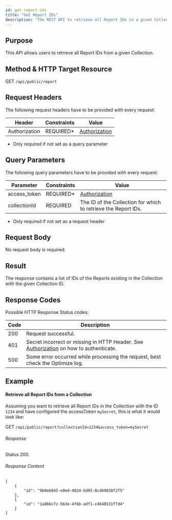 ```yaml
---
id: get-report-ids
title: "Get Report IDs"
description: "The REST API to retrieve all Report IDs in a given Collection."
---
```


## Purpose

This API allows users to retrieve all Report IDs from a given Collection.

## Method & HTTP Target Resource

GET `/api/public/report`

## Request Headers

The following request headers have to be provided with every request:

|Header|Constraints|Value|
|--- |--- |--- |
|Authorization|REQUIRED*|[Authorization](../../authorization)|

* Only required if not set as a query parameter

## Query Parameters

The following query parameters have to be provided with every request:

|Parameter|Constraints|Value|
|--- |--- |--- |
|access_token|REQUIRED*|[Authorization](../../authorization)|
|collectionId|REQUIRED|The ID of the Collection for which to retrieve the Report IDs.|


* Only required if not set as a request header

## Request Body

No request body is required.

## Result

The response contains a list of IDs of the Reports existing in the Collection with the given Collection ID.

## Response Codes

Possible HTTP Response Status codes:

|Code|Description|
|--- |--- |
|200|Request successful.|
|401|Secret incorrect or missing in HTTP Header. See [Authorization](../../authorization) on how to authenticate.|
|500|Some error occurred while processing the request, best check the Optimize log.|

## Example

#### Retrieve all Report IDs from a Collection
Assuming you want to retrieve all Report IDs in the Collection with the ID `1234` and have configured the accessToken `mySecret`, this is what it would look like:

GET `/api/public/report?collectionId=1234&access_token=mySecret`

###### Response

Status 200.

###### Response Content

```
[
    {
        "id": "9b0eb845-e8ed-4824-bd85-8cd69038f2f5"
    },
    {
        "id": "1a866c7c-563e-4f6b-adf1-c4648531f7d4"
    }
]
```